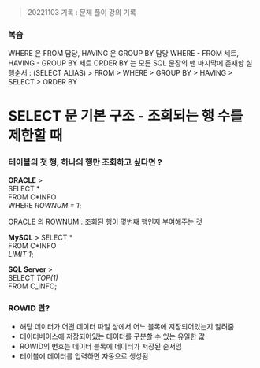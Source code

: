 > 20221103 기록 : 문제 풀이 강의 기록

### 복습

WHERE 은 FROM 담당, HAVING 은 GROUP BY 담당
WHERE - FROM 세트, HAVING - GROUP BY 세트
ORDER BY 는 모든 SQL 문장의 맨 마지막에 존재함
실행순서 : (SELECT ALIAS) > FROM > WHERE > GROUP BY > HAVING > SELECT > ORDER BY

# SELECT 문 기본 구조 - 조회되는 행 수를 제한할 때

### 테이블의 첫 행, 하나의 행만 조회하고 싶다면 ?

**ORACLE** >  
SELECT *  
FROM C*INFO  
WHERE _ROWNUM = 1_;

ORACLE 의 ROWNUM : 조회된 행이 몇번째 행인지 부여해주는 것

**MySQL** >
SELECT *  
FROM C*INFO  
_LIMIT 1_;

**SQL Server** >  
SELECT _TOP(1)_  
FROM C_INFO;

### ROWID 란?

- 해당 데이터가 어떤 데이터 파일 상에서 어느 블록에 저장되어있는지 알려줌
- 데이터베이스에 저장되어있는 데이터를 구분할 수 있는 유일한 값
- ROWID의 번호는 데이터 블록에 데이터가 저장된 순서임
- 테이블에 데이터를 입력하면 자동으로 생성됨

